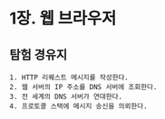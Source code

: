 # 1장. 웹 브라우저 
## 탐험 경유지
```text
1. HTTP 리퀘스트 메시지를 작성한다.
2. 웹 서버의 IP 주소를 DNS 서버에 조회한다.
3. 전 세계의 DNS 서버가 연대한다.
4. 프로토콜 스택에 메시지 송신을 의뢰한다.
```


